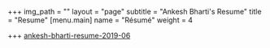 +++
img_path = ""
layout = "page"
subtitle = "Ankesh Bharti's Resume"
title = "Resume"
[menu.main]
name = "Résumé"
weight = 4

+++
[ankesh-bharti-resume-2019-06](/web/viewer.html?file=%2Fankesh-bharti-resume-2019-06.pdf)